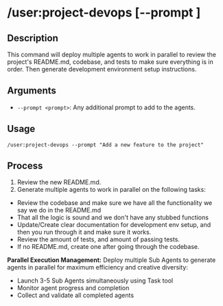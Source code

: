 # /user:project-devops [--prompt <prompt>]

## Description

This command will deploy multiple agents to work in parallel to review the project's README.md, codebase, and tests to make sure everything is in order. Then generate development environment setup instructions.

## Arguments

- `--prompt <prompt>`: Any additional prompt to add to the agents.

## Usage

```
/user:project-devops --prompt "Add a new feature to the project"
```

## Process

1. Review the new README.md.
2. Generate multiple agents to work in parallel on the following tasks:

- Review the codebase and make sure we have all the functionality we say we do in the README.md
- That all the logic is sound and we don't have any stubbed functions
- Update/Create clear documentation for development env setup, and then you run through it and make sure it works.
- Review the amount of tests, and amount of passing tests.
- If no README.md, create one after going through the codebase.

**Parallel Execution Management:**
Deploy multiple Sub Agents to generate agents in parallel for maximum efficiency and creative
diversity:

- Launch 3-5 Sub Agents simultaneously using Task tool
- Monitor agent progress and completion
- Collect and validate all completed agents
